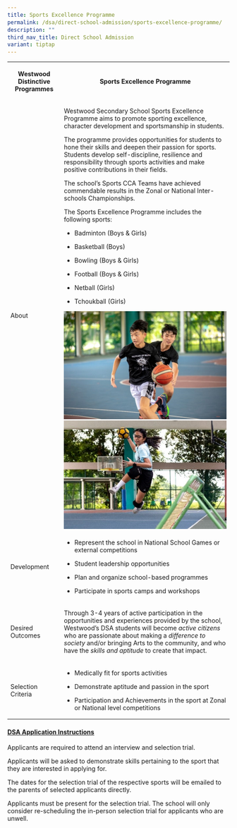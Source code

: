 ```yaml
---
title: Sports Excellence Programme
permalink: /dsa/direct-school-admission/sports-excellence-programme/
description: ""
third_nav_title: Direct School Admission
variant: tiptap
---
```

<table style="minWidth: 50px">
<colgroup>
<col>
<col>
</colgroup>
<tbody>
<tr>
<th rowspan="1" colspan="1">
<p>Westwood Distinctive Programmes</p>
</th>
<th rowspan="1" colspan="1">
<p>Sports Excellence Programme</p>
</th>
</tr>
<tr>
<td rowspan="1" colspan="1">
<p>About</p>
</td>
<td rowspan="1" colspan="1">
<p>Westwood Secondary School Sports Excellence Programme aims to promote
sporting excellence, character development and sportsmanship in students.</p>
<p>The programme provides opportunities for students to hone their skills
and deepen their passion for sports. Students develop self-discipline,
resilience and responsibility through sports activities and make positive
contributions in their fields.</p>
<p>The school’s Sports CCA Teams have achieved commendable results in the
Zonal or National Inter-schools Championships.</p>
<p>The Sports Excellence Programme includes the following sports:</p>
<ul>
<li>
<p>Badminton (Boys &amp; Girls)</p>
</li>
<li>
<p>Basketball (Boys)</p>
</li>
<li>
<p>Bowling (Boys &amp; Girls)</p>
</li>
<li>
<p>Football (Boys &amp; Girls)</p>
</li>
<li>
<p>Netball (Girls)</p>
</li>
<li>
<p>Tchoukball (Girls)
<br>
</p>
</li>
</ul>
<div class="isomer-image-wrapper">
<img style="width: 100%" height="auto" width="30%" src="/images/dsa%20sep.jpg">
</div>
<div class="isomer-image-wrapper">
<img style="width: 100%" height="auto" width="30%" src="/images/dsa%20sep2.jpg">
</div>
</td>
</tr>
<tr>
<td rowspan="1" colspan="1">
<p>Development</p>
</td>
<td rowspan="1" colspan="1">
<ul>
<li>
<p>Represent the school in National School Games or external competitions</p>
</li>
<li>
<p>Student leadership opportunities</p>
</li>
<li>
<p>Plan and organize school-based programmes</p>
</li>
<li>
<p>Participate in sports camps and workshops
<br>
</p>
</li>
</ul>
</td>
</tr>
<tr>
<td rowspan="1" colspan="1">
<p>Desired Outcomes</p>
</td>
<td rowspan="1" colspan="1">
<p>Through 3-4 years of active participation in the opportunities and experiences
provided by the school, Westwood’s DSA students will become <em>active citizens</em> who
are passionate about making a <em>difference to society</em> and/or bringing
Arts to the community, and who have the <em>skills and aptitude </em>to
create that impact.</p>
</td>
</tr>
<tr>
<td rowspan="1" colspan="1">
<p>Selection Criteria</p>
</td>
<td rowspan="1" colspan="1">
<ul>
<li>
<p>Medically fit for sports activities</p>
</li>
<li>
<p>Demonstrate aptitude and passion in the sport</p>
</li>
<li>
<p>Participation and Achievements in the sport at Zonal or National level
competitions</p>
</li>
</ul>
</td>
</tr>
</tbody>
</table>
<h4><strong><u>DSA Application Instructions</u></strong></h4>
<p>Applicants are required to attend an interview and selection trial.</p>
<p>Applicants will be asked to demonstrate skills pertaining to the sport
that they are interested in applying for.</p>
<p>The dates for the selection trial of the respective sports will be emailed
to the parents of selected applicants directly.</p>
<p>Applicants must be present for the selection trial. The school will only
consider re-scheduling the in-person selection trial for applicants who
are unwell.</p>
<p>
<br>
</p>
<p></p>
<p></p>
